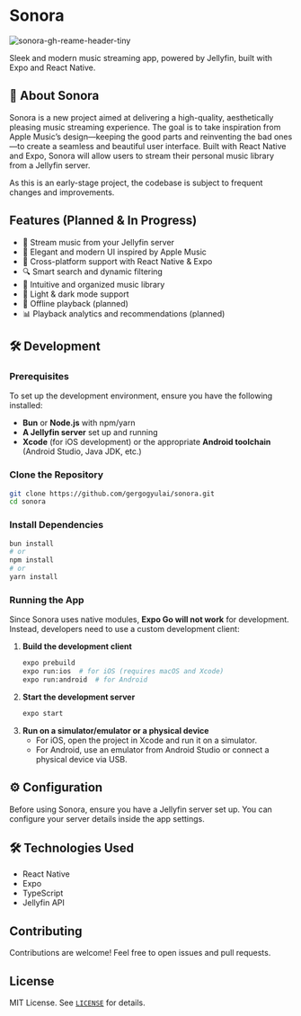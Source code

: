 # Sonora
![sonora-gh-reame-header-tiny](https://github.com/user-attachments/assets/202d6c40-9fe0-49f2-a643-b25340b87603)

Sleek and modern music streaming app, powered by Jellyfin, built with Expo and React Native.

## 🚀 About Sonora
Sonora is a new project aimed at delivering a high-quality, aesthetically pleasing music streaming experience. The goal is to take inspiration from Apple Music’s design—keeping the good parts and reinventing the bad ones—to create a seamless and beautiful user interface. Built with React Native and Expo, Sonora will allow users to stream their personal music library from a Jellyfin server.

As this is an early-stage project, the codebase is subject to frequent changes and improvements.

## Features (Planned & In Progress)
- 🎵 Stream music from your Jellyfin server
- 🎨 Elegant and modern UI inspired by Apple Music
- 📱 Cross-platform support with React Native & Expo
- 🔍 Smart search and dynamic filtering
- 📂 Intuitive and organized music library
- 🌙 Light & dark mode support
- 📡 Offline playback (planned)
- 📊 Playback analytics and recommendations (planned)

## 🛠 Development

### Prerequisites
To set up the development environment, ensure you have the following installed:
- **Bun** or **Node.js** with npm/yarn
- **A Jellyfin server** set up and running
- **Xcode** (for iOS development) or the appropriate **Android toolchain** (Android Studio, Java JDK, etc.)

### Clone the Repository
```sh
git clone https://github.com/gergogyulai/sonora.git
cd sonora
```

### Install Dependencies
```sh
bun install
# or
npm install
# or
yarn install
```

### Running the App
Since Sonora uses native modules, **Expo Go will not work** for development. Instead, developers need to use a custom development client:

1. **Build the development client**
   ```sh
   expo prebuild
   expo run:ios  # for iOS (requires macOS and Xcode)
   expo run:android  # for Android
   ```
2. **Start the development server**
   ```sh
   expo start
   ```
3. **Run on a simulator/emulator or a physical device**
   - For iOS, open the project in Xcode and run it on a simulator.
   - For Android, use an emulator from Android Studio or connect a physical device via USB.

## ⚙️ Configuration
Before using Sonora, ensure you have a Jellyfin server set up. You can configure your server details inside the app settings.

## 🛠 Technologies Used
- React Native
- Expo
- TypeScript
- Jellyfin API

## Contributing
Contributions are welcome! Feel free to open issues and pull requests.

## License
MIT License. See [`LICENSE`](LICENSE) for details.
